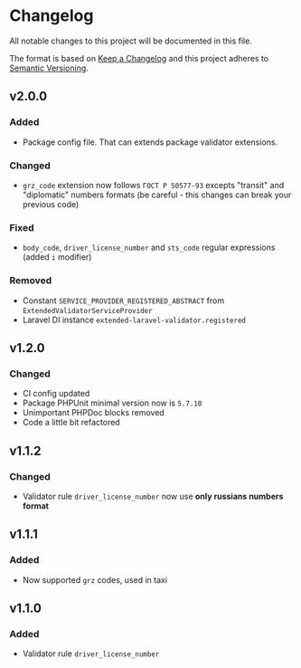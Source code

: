 # Changelog

All notable changes to this project will be documented in this file.

The format is based on [Keep a Changelog][keepachangelog] and this project adheres to [Semantic Versioning][semver].

## v2.0.0

### Added

- Package config file. That can extends package validator extensions.

### Changed

- `grz_code` extension now follows `ГОСТ Р 50577-93` excepts "transit" and "diplomatic" numbers formats (be careful - this changes can break your previous code)

### Fixed

- `body_code`, `driver_license_number` and `sts_code` regular expressions (added `i` modifier)

### Removed

- Constant `SERVICE_PROVIDER_REGISTERED_ABSTRACT` from `ExtendedValidatorServiceProvider`
- Laravel DI instance `extended-laravel-validator.registered`

## v1.2.0

### Changed

- CI config updated
- Package PHPUnit minimal version now is `5.7.10`
- Unimportant PHPDoc blocks removed
- Code a little bit refactored

## v1.1.2

### Changed

- Validator rule `driver_license_number` now use **only russians numbers format**

## v1.1.1

### Added

- Now supported `grz` codes, used in taxi

## v1.1.0

### Added

- Validator rule `driver_license_number`

[keepachangelog]:https://keepachangelog.com/en/1.0.0/
[semver]:https://semver.org/spec/v2.0.0.html
